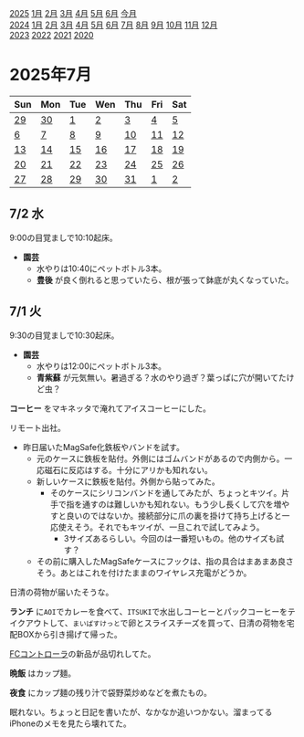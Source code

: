 [2025](README.md#2025) [1月](2025-01.md) [2月](2025-02.md) [3月](2025-03.md) [4月](2025-04.md) [5月](2025-05.md) [6月](2025-06.md) [今月](2025-07.md)  
[2024](README.md#2024) [1月](2024-01.md) [2月](2024-02.md) [3月](2024-03.md) [4月](2024-04.md) [5月](2024-05.md) [6月](2024-06.md) [7月](2024-07.md) [8月](2024-08.md) [9月](2024-09.md) [10月](2024-10.md) [11月](2024-11.md) [12月](2024-12.md)  
[2023](README.md#2023) [2022](README.md#2022) [2021](README.md#2021) [2020](README.md#2020)  

2025年7月
=========

|Sun|Mon|Tue|Wen|Thu|Fri|Sat|
|---|---|---|---|---|---|---|
|[29](2025-06.md#0629-日)|[30](2025-06.md#0630-月)|[1](#0701-火)|[2](#0702-水)|[3](#0703-木)|[4](#0704-金)|[5](#0705-土)|
|[6](#0706-日)|[7](#0707-月)|[8](#0708-火)|[9](#0709-水)|[10](#0710-木)|[11](#0711-金)|[12](#0712-土)|
|[13](#0713-日)|[14](#0714-月)|[15](#0715-火)|[16](#0716-水)|[17](#0717-木)|[18](#0718-金)|[19](#0719-土)|
|[20](#0720-日)|[21](#0721-月)|[22](#0722-火)|[23](#0723-水)|[24](#0724-木)|[25](#0725-金)|[26](#0726-土)|
|[27](#0727-日)|[28](#0728-月)|[29](#0729-火)|[30](#0730-水)|[31](#0731-木)|[1](2025-08.md#0801-金)|[2](2025-08.md#0802-土)|

7/2 水
------

9:00の目覚ましで10:10起床。

- __園芸__
  - 水やりは10:40にペットボトル3本。
  - __豊後__ が良く倒れると思っていたら、根が張って鉢底が丸くなっていた。


7/1 火
------

9:30の目覚ましで10:30起床。

- __園芸__
  - 水やりは12:00にペットボトル3本。
  - __青紫蘇__ が元気無い。暑過ぎる？水のやり過ぎ？葉っぱに穴が開いてたけど虫？

__コーヒー__ をマキネッタで淹れてアイスコーヒーにした。

リモート出社。

- 昨日届いたMagSafe化鉄板やバンドを試す。
  - 元のケースに鉄板を貼付。外側にはゴムバンドがあるので内側から。一応磁石に反応はする。十分にアリかも知れない。
  - 新しいケースに鉄板を貼付。外側から貼ってみた。
    - そのケースにシリコンバンドを通してみたが、ちょっとキツイ。片手で指を通すのは難しいかも知れない。もう少し長くして穴を増やすと良いのではないか。接続部分に爪の裏を掛けて持ち上げると一応使えそう。それでもキツイが、一旦これで試してみよう。
      - 3サイズあるらしい。今回のは一番短いもの。他のサイズも試す？
  - その前に購入したMagSafeケースにフックは、指の具合はまあまあ良さそう。あとはこれを付けたままのワイヤレス充電がどうか。

日清の荷物が届いたそうな。

__ランチ__ に`AOI`でカレーを食べて、`ITSUKI`で水出しコーヒーとパックコーヒーをテイクアウトして、`まいばすけっと`で卵とスライスチーズを買って、日清の荷物を宅配BOXから引き揚げて帰った。

[FCコントローラ](https://www.amazon.co.jp/dp/B0D3PXR1GN/)の新品が品切れしてた。

__晩飯__ はカップ麺。

__夜食__ にカップ麺の残り汁で袋野菜炒めなどを煮たもの。

眠れない。ちょっと日記を書いたが、なかなか追いつかない。溜まってるiPhoneのメモを見たら壊れてた。
